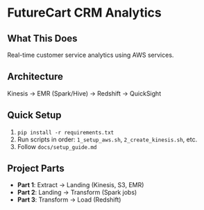 # FutureCart CRM Analytics

## What This Does
Real-time customer service analytics using AWS services.

## Architecture
Kinesis → EMR (Spark/Hive) → Redshift → QuickSight

## Quick Setup
1. `pip install -r requirements.txt`
2. Run scripts in order: `1_setup_aws.sh`, `2_create_kinesis.sh`, etc.
3. Follow `docs/setup_guide.md`

## Project Parts
- **Part 1**: Extract → Landing (Kinesis, S3, EMR)
- **Part 2**: Landing → Transform (Spark jobs)  
- **Part 3**: Transform → Load (Redshift)
